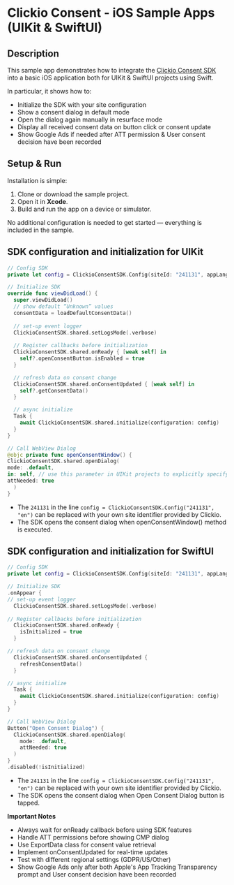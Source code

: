 # Clickio Consent - iOS Sample Apps (UIKit & SwiftUI)

## Description

This sample app demonstrates how to integrate the  [Clickio Consent SDK](https://github.com/ClickioTech/ClickioConsentSDK-IOS)  into a basic iOS application both for UIKit & SwiftUI projects using Swift.

In particular, it shows how to:

-   Initialize the SDK with your site configuration
-   Show a consent dialog in default mode
-   Open the dialog again manually in resurface mode
-   Display all received consent data on button click or consent update
-   Show Google Ads if needed after ATT permission & User consent decision have been recorded

## Setup & Run

Installation is simple:

1.  Clone or download the sample project.
2.  Open it in  **Xcode**.
3.  Build and run the app on a device or simulator.

No additional configuration is needed to get started — everything is included in the sample.

## SDK configuration and initialization for UIKit
```Swift
// Config SDK
private let config = ClickioConsentSDK.Config(siteId: "241131", appLanguage: "en") // Replace "241131" with your own Site ID

// Initialize SDK
override func viewDidLoad() {
  super.viewDidLoad()
  // show default “Unknown” values
  consentData = loadDefaultConsentData()
  
  // set-up event logger
  ClickioConsentSDK.shared.setLogsMode(.verbose)
  
  // Register callbacks before initialization 
  ClickioConsentSDK.shared.onReady { [weak self] in
    self?.openConsentButton.isEnabled = true
  }

  // refresh data on consent change
  ClickioConsentSDK.shared.onConsentUpdated { [weak self] in
    self?.getConsentData()
  }

  // async initialize
  Task {
    await ClickioConsentSDK.shared.initialize(configuration: config)
  }
}

// Call WebView Dialog
@objc private func openConsentWindow() {
ClickioConsentSDK.shared.openDialog(
mode: .default,
in: self, // use this parameter in UIKit projects to explicitly specify on which UIViewController the dialog will be presented. Don't use this parameter in SwiftUI projects.
attNeeded: true
  )
}
```
-   The  `241131`  in the line  `config = ClickioConsentSDK.Config("241131", "en")`  can be replaced with your own site identifier provided by Clickio.
-   The SDK opens the consent dialog when openConsentWindow() method is executed.

## SDK configuration and initialization for SwiftUI
```Swift
// Config SDK
private let config = ClickioConsentSDK.Config(siteId: "241131", appLanguage: "en") // Replace "241131" with your own Site ID

// Initialize SDK
.onAppear {
// set-up event logger
  ClickioConsentSDK.shared.setLogsMode(.verbose)
  
// Register callbacks before initialization 
  ClickioConsentSDK.shared.onReady {
    isInitialized = true
  }

// refresh data on consent change
  ClickioConsentSDK.shared.onConsentUpdated {
    refreshConsentData()
  }

// async initialize
  Task {
    await ClickioConsentSDK.shared.initialize(configuration: config)
  }
}

// Call WebView Dialog
Button("Open Consent Dialog") {
  ClickioConsentSDK.shared.openDialog(
    mode: .default,
    attNeeded: true
  )
}
.disabled(!isInitialized)
```
-   The  `241131`  in the line  `config = ClickioConsentSDK.Config("241131", "en")`  can be replaced with your own site identifier provided by Clickio.
-   The SDK opens the consent dialog when Open Consent Dialog button is tapped.


**Important Notes**
- Always wait for onReady callback before using SDK features
- Handle ATT permissions before showing CMP dialog
- Use ExportData class for consent value retrieval
- Implement onConsentUpdated for real-time updates
- Test with different regional settings (GDPR/US/Other)
- Show Google Ads only after both Apple's App Tracking Transparency prompt and User consent decision have been recorded
